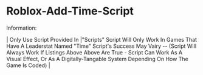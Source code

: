# Roblox-Add-Time-Script

Information:

| Only Use Script Provided In
|"Scripts" Script Will Only Work In Games That Have A Leaderstat Named "Time"
Script's Success May Vairy -- (Script Will Always Work If Listings Above Above Are True - Script Can Work As A Visual Effect, Or As A Digitally-Tangable System Depending On How The Game Is Coded) |
